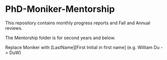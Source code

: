 # PhD-Moniker-Mentorship

This repository contains monthly progress reports and Fall and Annual reviews. 

The Mentorship folder is for second years and below.

Replace Moniker with [LastName][First Initial in first name] (e.g. William Du -> DuW)

